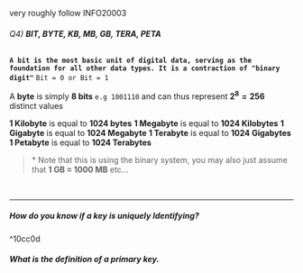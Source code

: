 very roughly follow INFO20003

###### Q4) **BIT, BYTE, KB, MB, GB, TERA, PETA**

**`A bit is the most basic unit of digital data, serving as the foundation for all other data types. It is a contraction of "binary digit"`**
`Bit = 0 or Bit = 1`

A **byte** is simply **8 bits** `e.g 1001110` and can thus represent **$2^8 = 256$** distinct values

**1 Kilobyte** is equal to **1024 bytes** 
**1 Megabyte** is equal to **1024 Kilobytes**
**1 Gigabyte** is equal to **1024 Megabyte**
**1 Terabyte** is equal to **1024 Gigabytes**
**1 Petabyte** is equal to **1024 Terabytes**

>\* Note that this is using the binary system,  you may also just assume that **1 GB = 1000 MB** etc...

<br>

---

##### How do you know if a key is **uniquely Identifying**?

^10cc0d

##### What is the definition of a **primary key**. 
